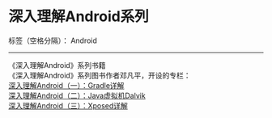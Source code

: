﻿# 深入理解Android系列

标签（空格分隔）： Android

---

《深入理解Android》系列书籍  
《深入理解Android》系列图书作者邓凡平，开设的专栏：  
[深入理解Android（一）：Gradle详解](http://www.infoq.com/cn/articles/android-in-depth-gradle)  
[深入理解Android（二）：Java虚拟机Dalvik](http://www.infoq.com/cn/articles/android-in-depth-dalvik)  
[深入理解Android（三）：Xposed详解](http://www.infoq.com/cn/articles/android-in-depth-xposed)  


